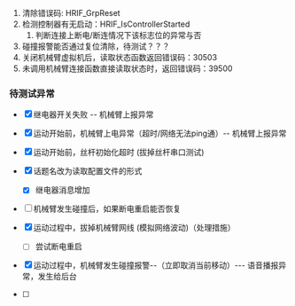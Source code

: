 
1. 清除错误码: HRIF_GrpReset
2. 检测控制器有无启动：HRIF_IsControllerStarted
	1. 判断连接上断电/断连情况下该标志位的异常与否
3. 碰撞报警能否通过复位清除，待测试？？？
4. 关闭机械臂虚拟机后，读取状态函数返回错误码：30503
5. 未调用机械臂连接函数直接读取状态时，返回错误码：39500


### 待测试异常

- [x] 继电器开关失败 -- 机械臂上报异常
- [x] 运动开始前，机械臂上电异常（超时/网络无法ping通）-- 机械臂上报异常
- [x] 运动开始前，丝杆初始化超时 (拔掉丝杆串口测试)

- [x] 话题名改为读取配置文件的形式
	- [x] 继电器消息增加

- [ ] 机械臂发生碰撞后，如果断电重启能否恢复

- [x] 运动过程中，拔掉机械臂网线  (模拟网络波动)（处理措施）
	- [ ] 尝试断电重启
- [x] 运动过程中，机械臂发生碰撞报警--（立即取消当前移动）--- 语音播报异常，发生给后台
- [ ] 